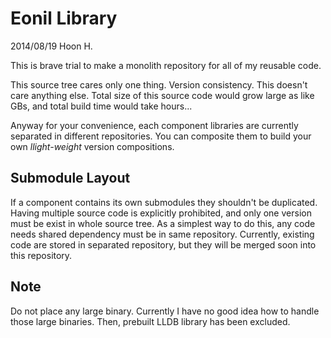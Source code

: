 Eonil Library
=============
2014/08/19
Hoon H.





This is brave trial to make a monolith repository for all of
my reusable code.

This source tree cares only one thing. Version consistency. 
This doesn't care anything else. Total size of this source 
code would grow large as like GBs, and total build time would 
take hours...

Anyway for your convenience, each component libraries are 
currently separated in different repositories. You can 
composite them to build your own *llight-weight* version
compositions.










Submodule Layout
----------------
If a component contains its own submodules they shouldn't
be duplicated. Having multiple source code is explicitly
prohibited, and only one version must be exist in whole source
tree. As a simplest way to do this, any code needs shared 
dependency must be in same repository. Currently, existing 
code are stored in separated repository, but they will be
merged soon into this repository.




Note
----
Do not place any large binary. Currently I have no good idea 
how to handle those large binaries. Then, prebuilt LLDB library
has been excluded.